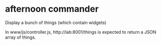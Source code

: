 afternoon commander
=====================

Display a bunch of things (which contain widgets)

In www/js/controller.js, http://lab:8001/things is expected to return a JSON array of things.
